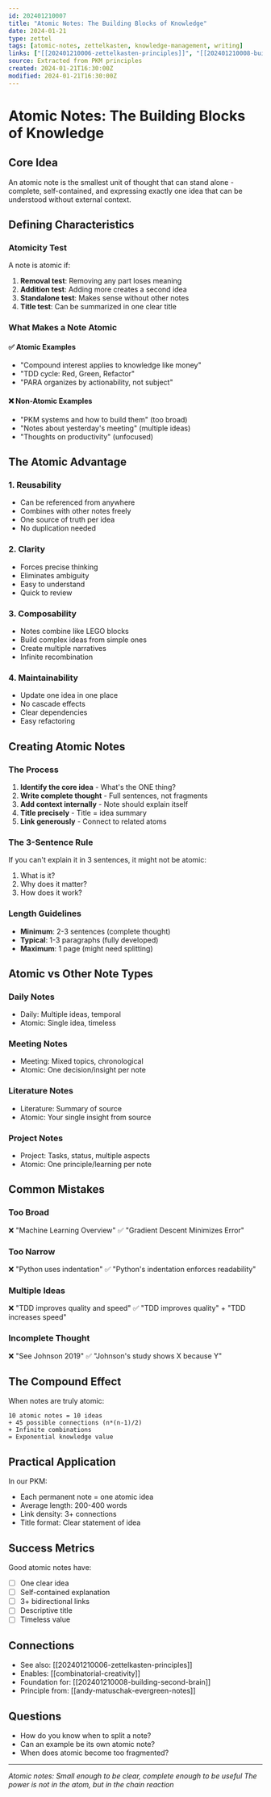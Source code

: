 ```yaml
---
id: 202401210007
title: "Atomic Notes: The Building Blocks of Knowledge"
date: 2024-01-21
type: zettel
tags: [atomic-notes, zettelkasten, knowledge-management, writing]
links: ["[[202401210006-zettelkasten-principles]]", "[[202401210008-building-second-brain]]"]
source: Extracted from PKM principles
created: 2024-01-21T16:30:00Z
modified: 2024-01-21T16:30:00Z
---
```


# Atomic Notes: The Building Blocks of Knowledge
<!-- ID: 202401210007 -->

## Core Idea
An atomic note is the smallest unit of thought that can stand alone - complete, self-contained, and expressing exactly one idea that can be understood without external context.

## Defining Characteristics

### Atomicity Test
A note is atomic if:
1. **Removal test**: Removing any part loses meaning
2. **Addition test**: Adding more creates a second idea
3. **Standalone test**: Makes sense without other notes
4. **Title test**: Can be summarized in one clear title

### What Makes a Note Atomic

#### ✅ Atomic Examples
- "Compound interest applies to knowledge like money"
- "TDD cycle: Red, Green, Refactor"
- "PARA organizes by actionability, not subject"

#### ❌ Non-Atomic Examples
- "PKM systems and how to build them" (too broad)
- "Notes about yesterday's meeting" (multiple ideas)
- "Thoughts on productivity" (unfocused)

## The Atomic Advantage

### 1. Reusability
- Can be referenced from anywhere
- Combines with other notes freely
- One source of truth per idea
- No duplication needed

### 2. Clarity
- Forces precise thinking
- Eliminates ambiguity
- Easy to understand
- Quick to review

### 3. Composability
- Notes combine like LEGO blocks
- Build complex ideas from simple ones
- Create multiple narratives
- Infinite recombination

### 4. Maintainability
- Update one idea in one place
- No cascade effects
- Clear dependencies
- Easy refactoring

## Creating Atomic Notes

### The Process
1. **Identify the core idea** - What's the ONE thing?
2. **Write complete thought** - Full sentences, not fragments
3. **Add context internally** - Note should explain itself
4. **Title precisely** - Title = idea summary
5. **Link generously** - Connect to related atoms

### The 3-Sentence Rule
If you can't explain it in 3 sentences, it might not be atomic:
1. What is it?
2. Why does it matter?
3. How does it work?

### Length Guidelines
- **Minimum**: 2-3 sentences (complete thought)
- **Typical**: 1-3 paragraphs (fully developed)
- **Maximum**: 1 page (might need splitting)

## Atomic vs Other Note Types

### Daily Notes
- Daily: Multiple ideas, temporal
- Atomic: Single idea, timeless

### Meeting Notes
- Meeting: Mixed topics, chronological
- Atomic: One decision/insight per note

### Literature Notes
- Literature: Summary of source
- Atomic: Your single insight from source

### Project Notes
- Project: Tasks, status, multiple aspects
- Atomic: One principle/learning per note

## Common Mistakes

### Too Broad
❌ "Machine Learning Overview"
✅ "Gradient Descent Minimizes Error"

### Too Narrow
❌ "Python uses indentation"
✅ "Python's indentation enforces readability"

### Multiple Ideas
❌ "TDD improves quality and speed"
✅ "TDD improves quality" + "TDD increases speed"

### Incomplete Thought
❌ "See Johnson 2019"
✅ "Johnson's study shows X because Y"

## The Compound Effect

When notes are truly atomic:
```
10 atomic notes = 10 ideas
+ 45 possible connections (n*(n-1)/2)
+ Infinite combinations
= Exponential knowledge value
```

## Practical Application

In our PKM:
- Each permanent note = one atomic idea
- Average length: 200-400 words
- Link density: 3+ connections
- Title format: Clear statement of idea

## Success Metrics

Good atomic notes have:
- [ ] One clear idea
- [ ] Self-contained explanation
- [ ] 3+ bidirectional links
- [ ] Descriptive title
- [ ] Timeless value

## Connections
- See also: [[202401210006-zettelkasten-principles]]
- Enables: [[combinatorial-creativity]]
- Foundation for: [[202401210008-building-second-brain]]
- Principle from: [[andy-matuschak-evergreen-notes]]

## Questions
- How do you know when to split a note?
- Can an example be its own atomic note?
- When does atomic become too fragmented?

---

*Atomic notes: Small enough to be clear, complete enough to be useful*
*The power is not in the atom, but in the chain reaction*